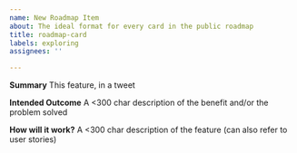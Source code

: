 ```yaml
---
name: New Roadmap Item
about: The ideal format for every card in the public roadmap
title: roadmap-card
labels: exploring
assignees: ''

---
```


**Summary**
This feature, in a tweet

**Intended Outcome**
A <300 char description of the benefit and/or the problem solved

**How will it work?**
A <300 char description of the feature (can also refer to user stories)
